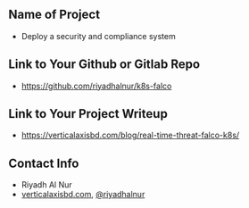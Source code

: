 ## Name of Project 
* Deploy a security and compliance system
 
## Link to Your Github or Gitlab Repo
* https://github.com/riyadhalnur/k8s-falco

## Link to Your Project Writeup
* https://verticalaxisbd.com/blog/real-time-threat-falco-k8s/

## Contact Info
* Riyadh Al Nur
* [verticalaxisbd.com](https://verticalaxisbd.com), [@riyadhalnur](https://twitter.com/riyadhalnur)